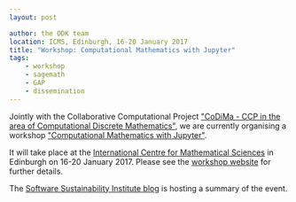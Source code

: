 ```yaml
---
layout: post

author: the ODK team
location: ICMS, Edinburgh, 16-20 January 2017
title: "Workshop: Computational Mathematics with Jupyter"
tags:
    - workshop
    - sagemath
    - GAP
    - dissemination
---
```


Jointly with the Collaborative Computational Project ["CoDiMa - CCP
in the area of Computational Discrete Mathematics"](http://www.codima.ac.uk/),
we are currently organising a workshop
["Computational Mathematics with Jupyter"](http://opendreamkit.org/meetings/2017-01-16-ICMS/).

It will take place at the [International Centre for Mathematical Sciences](http://www.icms.org.uk/)
in Edinburgh on 16-20 January 2017. Please see the [workshop website](http://opendreamkit.org/meetings/2017-01-16-ICMS/) for further details.

The [Software Sustainability Institute blog](https://www.software.ac.uk/blog/2017-02-02-computational-mathematics-jupyter)
is hosting a summary of the event.

